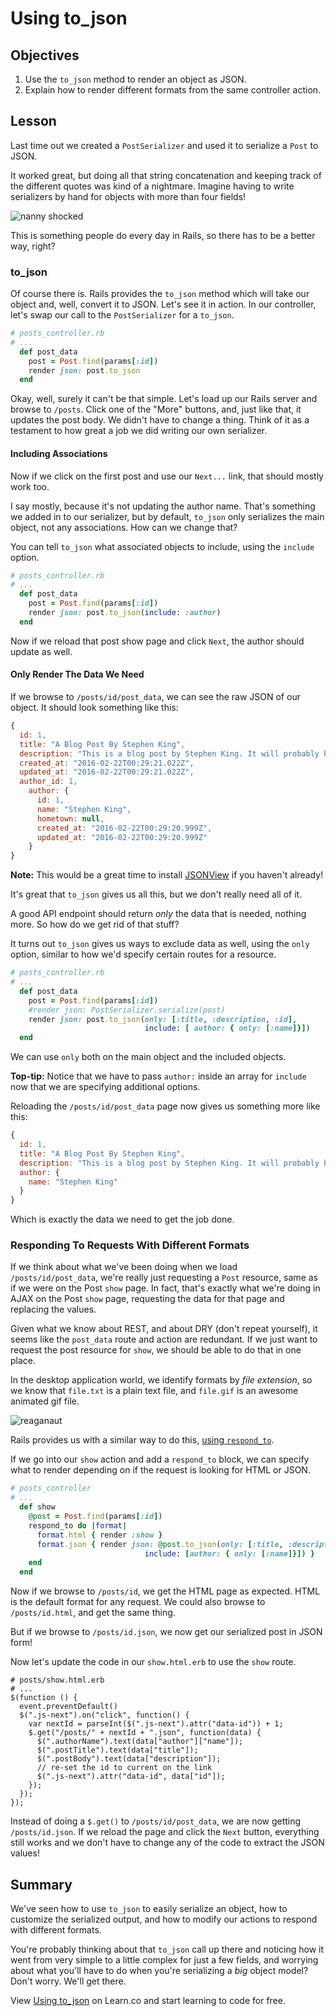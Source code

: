 # Using to_json

## Objectives

1.  Use the `to_json` method to render an object as JSON.
2.  Explain how to render different formats from the same controller action.

## Lesson

Last time out we created a `PostSerializer` and used it to serialize a `Post` to
JSON.

It worked great, but doing all that string concatenation and keeping track of
the different quotes was kind of a nightmare. Imagine having to write
serializers by hand for objects with more than four fields!

![nanny shocked](http://i.giphy.com/LJPfWhMCs9Rks.gif)

This is something people do every day in Rails, so there has to be a better way,
right?

### to_json

Of course there is. Rails provides the `to_json` method which will take our
object and, well, convert it to JSON. Let's see it in action. In our controller,
let's swap our call to the `PostSerializer` for a `to_json`.

```ruby
# posts_controller.rb
# ...
  def post_data
    post = Post.find(params[:id])
    render json: post.to_json
  end
```

Okay, well, surely it can't be that simple. Let's load up our Rails server and
browse to `/posts`. Click one of the "More" buttons, and, just like that, it
updates the post body. We didn't have to change a thing. Think of it as a
testament to how great a job we did writing our own serializer.

#### Including Associations

Now if we click on the first post and use our `Next...` link, that should mostly
work too.

I say mostly, because it's not updating the author name. That's something we
added in to our serializer, but by default, `to_json` only serializes the main
object, not any associations. How can we change that?

You can tell `to_json` what associated objects to include, using the `include`
option.

```ruby
# posts_controller.rb
# ...
  def post_data
    post = Post.find(params[:id])
    render json: post.to_json(include: :author)
  end
```

Now if we reload that post show page and click `Next`, the author should update
as well.

#### Only Render The Data We Need

If we browse to `/posts/id/post_data`, we can see the raw JSON of our object. It
should look something like this:

```javascript
{
  id: 1,
  title: "A Blog Post By Stephen King",
  description: "This is a blog post by Stephen King. It will probably be a movie soon.",
  created_at: "2016-02-22T00:29:21.022Z",
  updated_at: "2016-02-22T00:29:21.022Z",
  author_id: 1,
    author: {
      id: 1,
      name: "Stephen King",
      hometown: null,
      created_at: "2016-02-22T00:29:20.999Z",
      updated_at: "2016-02-22T00:29:20.999Z"
    }
}
```

**Note:** This would be a great time to install [JSONView][jsonview] if you haven't already!

It's great that `to_json` gives us all this, but we don't really need all of it.

A good API endpoint should return _only_ the data that is needed, nothing more.
So how do we get rid of that stuff?

It turns out `to_json` gives us ways to exclude data as well, using the `only`
option, similar to how we'd specify certain routes for a resource.

```ruby
# posts_controller.rb
# ...
  def post_data
    post = Post.find(params[:id])
    #render json: PostSerializer.serialize(post)
    render json: post.to_json(only: [:title, :description, :id],
                              include: [ author: { only: [:name]}])
  end
```

We can use `only` both on the main object and the included objects.

**Top-tip:** Notice that we have to pass `author:` inside an array for `include`
now that we are specifying additional options.

Reloading the `/posts/id/post_data` page now gives us something more like this:

```javascript
{
  id: 1,
  title: "A Blog Post By Stephen King",
  description: "This is a blog post by Stephen King. It will probably be a movie soon.",
  author: {
    name: "Stephen King"
  }
}
```

Which is exactly the data we need to get the job done.

### Responding To Requests With Different Formats

If we think about what we've been doing when we load `/posts/id/post_data`,
we're really just requesting a `Post` resource, same as if we were on the Post
`show` page. In fact, that's exactly what we're doing in AJAX on the Post `show`
page, requesting the data for that page and replacing the values.

Given what we know about REST, and about DRY (don't repeat yourself), it seems
like the `post_data` route and action are redundant. If we just want to request
the post resource for `show`, we should be able to do that in one place.

In the desktop application world, we identify formats by _file extension_, so we
know that `file.txt` is a plain text file, and `file.gif` is an awesome animated
gif file.

![reaganaut](http://i.giphy.com/MCKQEmHkUyGf6.gif)

Rails provides us with a similar way to do this, [using `respond_to`][respond_to].

If we go into our `show` action and add a `respond_to` block, we can specify
what to render depending on if the request is looking for HTML or JSON.

```ruby
# posts_controller
# ...
  def show
    @post = Post.find(params[:id])
    respond_to do |format|
      format.html { render :show }
      format.json { render json: @post.to_json(only: [:title, :description, :id],
                              include: [author: { only: [:name]}]) }
    end
  end
```

Now if we browse to `/posts/id`, we get the HTML page as expected. HTML is the
default format for any request. We could also browse to `/posts/id.html`, and
get the same thing.

But if we browse to `/posts/id.json`, we now get our serialized post in JSON
form!

Now let's update the code in our `show.html.erb` to use the `show` route.

```erb
# posts/show.html.erb
# ...
$(function () {
  event.preventDefault()
  $(".js-next").on("click", function() {
    var nextId = parseInt($(".js-next").attr("data-id")) + 1;
    $.get("/posts/" + nextId + ".json", function(data) {
      $(".authorName").text(data["author"]["name"]);
      $(".postTitle").text(data["title"]);
      $(".postBody").text(data["description"]);
      // re-set the id to current on the link
      $(".js-next").attr("data-id", data["id"]);
    });
  });
});
```

Instead of doing a `$.get()` to `/posts/id/post_data`, we are now getting
`/posts/id.json`. If we reload the page and click the `Next` button, everything
still works and we don't have to change any of the code to extract the JSON
values!

## Summary

We've seen how to use `to_json` to easily serialize an object, how to customize
the serialized output, and how to modify our actions to respond with different
formats.

You're probably thinking about that `to_json` call up there and noticing how it
went from very simple to a little complex for just a few fields, and worrying
about what you'll have to do when you're serializing a _big_ object model? Don't
worry. We'll get there.

[respond_to]: http://apidock.com/rails/ActionController/MimeResponds/InstanceMethods/respond_to
[jsonview]: https://chrome.google.com/webstore/detail/jsonview/chklaanhfefbnpoihckbnefhakgolnmc?hl=en

<p data-visibility='hidden'>View <a href='https://learn.co/lessons/using-to-json-ruby'>Using to_json</a> on Learn.co and start learning to code for free.</p>

